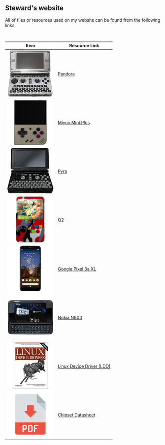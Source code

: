 ## Steward's website
All of files or resources used on my website can be found from the following links.  

&nbsp;

| **Item**                            | **Resource Link**                                                                     |
| ----------------------------------- | ------------------------------------------------------------------------------------- |
| ![](img/photos/pandora.jpg)         | [Pandora](https://github.com/steward-fu/website/releases/tag/pandora)                 |
| ![](img/photos/miyoo-mini-plus.jpg) | [Miyoo Mini Plus](https://github.com/steward-fu/website/releases/tag/miyoo-mini-plus) |
| ![](img/photos/pyra.jpg)            | [Pyra](https://github.com/steward-fu/website/releases/tag/pyra)                       |
| ![](img/photos/q2.jpg)              | [Q2](https://github.com/steward-fu/website/releases/tag/q2)                           |
| ![](img/photos/pixel3axl.jpg)       | [Google Pixel 3a XL](https://github.com/steward-fu/website/releases/tag/pixel-3a-xl)  |
| ![](img/photos/n900.jpg)            | [Nokia N900](https://github.com/steward-fu/website/releases/tag/n900)                 |
| ![](img/photos/ldd.jpg)             | [Linux Device Driver (LDD)](https://github.com/steward-fu/website/releases/tag/ldd)   |
| ![](img/photos/pdf.jpg)             | [Chipset Datasheet](https://github.com/steward-fu/website/releases/tag/datasheet)     |

